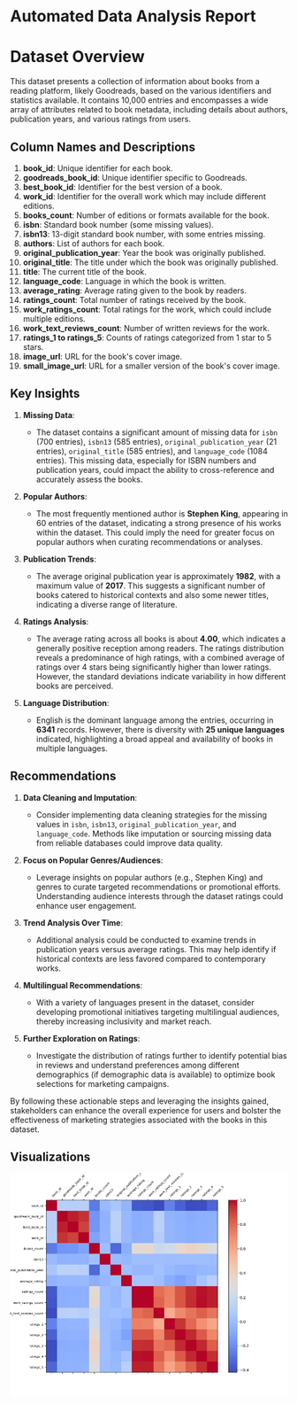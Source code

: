# Automated Data Analysis Report

# Dataset Overview

This dataset presents a collection of information about books from a reading platform, likely Goodreads, based on the various identifiers and statistics available. It contains 10,000 entries and encompasses a wide array of attributes related to book metadata, including details about authors, publication years, and various ratings from users.

## Column Names and Descriptions
1. **book_id**: Unique identifier for each book.
2. **goodreads_book_id**: Unique identifier specific to Goodreads.
3. **best_book_id**: Identifier for the best version of a book.
4. **work_id**: Identifier for the overall work which may include different editions.
5. **books_count**: Number of editions or formats available for the book.
6. **isbn**: Standard book number (some missing values).
7. **isbn13**: 13-digit standard book number, with some entries missing.
8. **authors**: List of authors for each book.
9. **original_publication_year**: Year the book was originally published.
10. **original_title**: The title under which the book was originally published.
11. **title**: The current title of the book.
12. **language_code**: Language in which the book is written.
13. **average_rating**: Average rating given to the book by readers.
14. **ratings_count**: Total number of ratings received by the book.
15. **work_ratings_count**: Total ratings for the work, which could include multiple editions.
16. **work_text_reviews_count**: Number of written reviews for the work.
17. **ratings_1 to ratings_5**: Counts of ratings categorized from 1 star to 5 stars.
18. **image_url**: URL for the book's cover image.
19. **small_image_url**: URL for a smaller version of the book's cover image.

## Key Insights

1. **Missing Data**:
   - The dataset contains a significant amount of missing data for `isbn` (700 entries), `isbn13` (585 entries), `original_publication_year` (21 entries), `original_title` (585 entries), and `language_code` (1084 entries). This missing data, especially for ISBN numbers and publication years, could impact the ability to cross-reference and accurately assess the books.

2. **Popular Authors**:
   - The most frequently mentioned author is **Stephen King**, appearing in 60 entries of the dataset, indicating a strong presence of his works within the dataset. This could imply the need for greater focus on popular authors when curating recommendations or analyses.

3. **Publication Trends**:
   - The average original publication year is approximately **1982**, with a maximum value of **2017**. This suggests a significant number of books catered to historical contexts and also some newer titles, indicating a diverse range of literature.

4. **Ratings Analysis**:
   - The average rating across all books is about **4.00**, which indicates a generally positive reception among readers. The ratings distribution reveals a predominance of high ratings, with a combined average of ratings over 4 stars being significantly higher than lower ratings. However, the standard deviations indicate variability in how different books are perceived.

5. **Language Distribution**:
   - English is the dominant language among the entries, occurring in **6341** records. However, there is diversity with **25 unique languages** indicated, highlighting a broad appeal and availability of books in multiple languages.

## Recommendations

1. **Data Cleaning and Imputation**:
   - Consider implementing data cleaning strategies for the missing values in `isbn`, `isbn13`, `original_publication_year`, and `language_code`. Methods like imputation or sourcing missing data from reliable databases could improve data quality.

2. **Focus on Popular Genres/Audiences**:
   - Leverage insights on popular authors (e.g., Stephen King) and genres to curate targeted recommendations or promotional efforts. Understanding audience interests through the dataset ratings could enhance user engagement.

3. **Trend Analysis Over Time**:
   - Additional analysis could be conducted to examine trends in publication years versus average ratings. This may help identify if historical contexts are less favored compared to contemporary works.

4. **Multilingual Recommendations**:
   - With a variety of languages present in the dataset, consider developing promotional initiatives targeting multilingual audiences, thereby increasing inclusivity and market reach.

5. **Further Exploration on Ratings**:
   - Investigate the distribution of ratings further to identify potential bias in reviews and understand preferences among different demographics (if demographic data is available) to optimize book selections for marketing campaigns.

By following these actionable steps and leveraging the insights gained, stakeholders can enhance the overall experience for users and bolster the effectiveness of marketing strategies associated with the books in this dataset.

## Visualizations

![Visualization](correlation_matrix.png)
